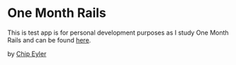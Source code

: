 # One Month Rails

This is test app is for personal development purposes as I study One Month Rails and can be found [here](http://freqn.herokuapp.com).

by [Chip Eyler](http://freqn.com)
